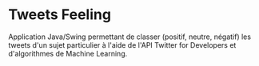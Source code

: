# Tweets Feeling
Application Java/Swing permettant de classer (positif, neutre, négatif) les tweets d'un sujet particulier
à l'aide de l'API Twitter for Developers et d'algorithmes de Machine Learning.
